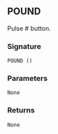 ## POUND

Pulse # button.


### Signature

`POUND ()`


### Parameters

`None`


### Returns

`None
`